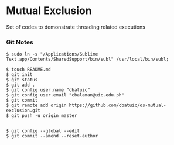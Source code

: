 # Mutual Exclusion
Set of codes to demonstrate threading related executions

### Git Notes
```console
$ sudo ln -s "/Applications/Sublime Text.app/Contents/SharedSupport/bin/subl" /usr/local/bin/subl;

$ touch README.md
$ git init
$ git status
$ git add .
$ git config user.name "cbatuic"
$ git config user.email "cbalaman@uic.edu.ph"
$ git commit
$ git remote add origin https://github.com/cbatuic/os-mutual-exclusion.git
$ git push -u origin master


$ git config --global --edit
$ git commit --amend --reset-author
```